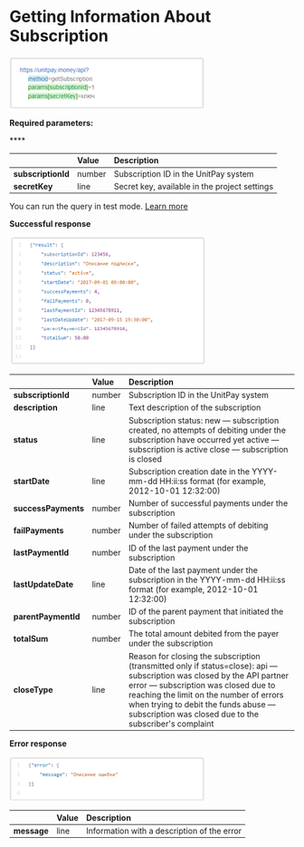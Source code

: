 # Getting Information About Subscription

![](../../.gitbook/assets/image%20%2864%29.png)

**Required parameters:**

\*\*\*\*

|  | **Value** | **Description** |
| :--- | :--- | :--- |
| **subscriptionId** | number | Subscription ID in the UnitPay system |
| **secretKey** | line | Secret key, available in the project settings |

You can run the query in test mode. [Learn more](../../other/test-api.md)

**Successful response**

![](../../.gitbook/assets/image%20%2848%29.png)

|  | **Value** | **Description** |
| :--- | :--- | :--- |
| **subscriptionId** | number | Subscription ID in the UnitPay system |
| **description** | line | Text description of the subscription |
| **status** | line | Subscription status:   new — subscription created, no attempts of debiting under the subscription have occurred yet   active — subscription is active   close — subscription is closed |
| **startDate** | line | Subscription creation date in the YYYY-mm-dd HH:ii:ss format \(for example, 2012-10-01 12:32:00\) |
| **successPayments** | number | Number of successful payments under the subscription |
| **failPayments** | number | Number of failed attempts of debiting under the subscription |
| **lastPaymentId** | number | ID of the last payment under the subscription |
| **lastUpdateDate** | line | Date of the last payment under the subscription in the YYYY-mm-dd HH:ii:ss format \(for example, 2012-10-01 12:32:00\) |
| **parentPaymentId** | number | ID of the parent payment that initiated the subscription |
| **totalSum** | number | The total amount debited from the payer under the subscription |
| **closeType** | line | Reason for closing the subscription \(transmitted only if status=close\):   api — subscription was closed by the API partner   error — subscription was closed due to reaching the limit on the number of errors when trying to debit the funds   abuse — subscription was closed due to the subscriber's complaint |

**Error response**

![](../../.gitbook/assets/image%20%2847%29.png)

|  | **Value** | **Description** |
| :--- | :--- | :--- |
| **message** | line | Information with a description of the error |

